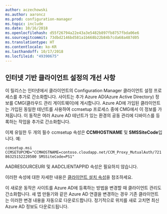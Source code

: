 ```yaml
---
author: aczechowski
ms.author: aaroncz
ms.prod: configuration-manager
ms.topic: include
ms.date: 10/16/2018
ms.openlocfilehash: d55f26794a22e43a3e5482b897fb8757fbda06e6
ms.sourcegitcommit: 73dbd2146bd581a1b668b22b84b7cda68a487d05
ms.translationtype: HT
ms.contentlocale: ko-KR
ms.lasthandoff: 10/17/2018
ms.locfileid: "49390675"
---
```

## <a name="bkmk_cmg"></a> 인터넷 기반 클라이언트 설정의 개선 사항
<!--1359181-->

이 릴리스는 인터넷에서 클라이언트의 Configuration Manager 클라이언트 설정 프로세스를 추가로 간소화합니다. 사이트는 추가 Azure AD(Azure Active Directory) 정보를 CMG(클라우드 관리 게이트웨이)에 게시합니다. Azure AD에 가입된 클라이언트는 가입된 동일한 테넌트를 사용하여 ccmsetup 프로세스 중에 CMG에서 이 정보를 가져옵니다. 이 동작은 여러 Azure AD 테넌트가 있는 환경의 공동 관리에 디바이스를 등록하는 작업을 추가로 간소화합니다. 

이제 유일한 두 개의 필수 ccmsetup 속성은 **CCMHOSTNAME** 및 **SMSSiteCode**입니다. 예:

`ccmsetup.msi CCMSETUPCMD="CCMHOSTNAME=contoso.cloudapp.net/CCM_Proxy_MutualAuth/72186325152220500 SMSSiteCode=PS1"`

AADRESOURCEURI 및 AADCLIENTAPPID 속성은 필요하지 않습니다.

이러한 속성에 대한 자세한 내용은 [클라이언트 설치 속성](/sccm/core/clients/deploy/about-client-installation-properties)을 참조하세요.

이 새로운 동작은 사이트를 Azure AD에 등록하는 방법을 변경할 때 클라이언트 관리도 간소화합니다. 새 앱 만들기와 같은 Azure AD 연결을 변경하는 경우 기존 클라이언트는 이러한 변경 내용을 자동으로 다운로드합니다. 정기적으로 위치를 새로 고치면 최신 Azure AD 정보도 다운로드됩니다.


